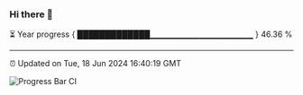 ### Hi there 👋

⏳ Year progress { █████████████▁▁▁▁▁▁▁▁▁▁▁▁▁▁▁▁▁ } 46.36 %

---

⏰ Updated on Tue, 18 Jun 2024 16:40:19 GMT

![Progress Bar CI](https://github.com/IshwaranRudhara/GIT-ACTION/workflows/Progress%20Bar%20CI/badge.svg)
